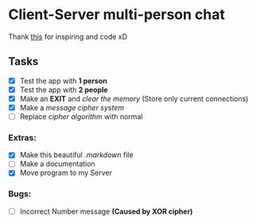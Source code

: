 # Client-Server multi-person chat

Thank [this](https://javarush.ru/groups/posts/654-klassih-socket-i-serversocket-ili-allo-server-tih-menja-slihshishjh "this") for inspiring and code xD

## Tasks
- [x] Test the app with **1 person**
- [x] Test the app with **2 people**
- [x] Make an **EXIT** and _clear the memory_ (Store only current connections)
- [x] Make a _message cipher system_ 
- [ ] Replace _cipher algorithm_ with normal 
### Extras:
- [x] Make this beautiful _.markdown_ file 
- [ ] Make a documentation
- [x] Move program to my Server

### Bugs:
- [ ] Incorrect Number message **(Caused by XOR cipher)**

